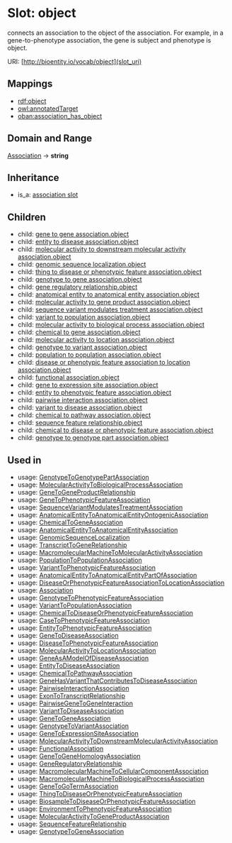 # Slot: object


connects an association to the object of the association. For example, in a gene-to-phenotype association, the gene is subject and phenotype is object.

URI: [http://bioentity.io/vocab/object](slot_uri)
## Mappings

 * [rdf:object](http://purl.obolibrary.org/obo/rdf_object)
 * [owl:annotatedTarget](http://purl.obolibrary.org/obo/owl_annotatedTarget)
 * [oban:association_has_object](http://purl.obolibrary.org/obo/oban_association_has_object)
## Domain and Range

[Association](Association.md) -> **string**
## Inheritance

 *  is_a: [association slot](association_slot.md)
## Children

 *  child: [gene to gene association.object](gene_to_gene_association_object.md)
 *  child: [entity to disease association.object](entity_to_disease_association_object.md)
 *  child: [molecular activity to downstream molecular activity association.object](molecular_activity_to_downstream_molecular_activity_association_object.md)
 *  child: [genomic sequence localization.object](genomic_sequence_localization_object.md)
 *  child: [thing to disease or phenotypic feature association.object](thing_to_disease_or_phenotypic_feature_association_object.md)
 *  child: [genotype to gene association.object](genotype_to_gene_association_object.md)
 *  child: [gene regulatory relationship.object](gene_regulatory_relationship_object.md)
 *  child: [anatomical entity to anatomical entity association.object](anatomical_entity_to_anatomical_entity_association_object.md)
 *  child: [molecular activity to gene product association.object](molecular_activity_to_gene_product_association_object.md)
 *  child: [sequence variant modulates treatment association.object](sequence_variant_modulates_treatment_association_object.md)
 *  child: [variant to population association.object](variant_to_population_association_object.md)
 *  child: [molecular activity to biological process association.object](molecular_activity_to_biological_process_association_object.md)
 *  child: [chemical to gene association.object](chemical_to_gene_association_object.md)
 *  child: [molecular activity to location association.object](molecular_activity_to_location_association_object.md)
 *  child: [genotype to variant association.object](genotype_to_variant_association_object.md)
 *  child: [population to population association.object](population_to_population_association_object.md)
 *  child: [disease or phenotypic feature association to location association.object](disease_or_phenotypic_feature_association_to_location_association_object.md)
 *  child: [functional association.object](functional_association_object.md)
 *  child: [gene to expression site association.object](gene_to_expression_site_association_object.md)
 *  child: [entity to phenotypic feature association.object](entity_to_phenotypic_feature_association_object.md)
 *  child: [pairwise interaction association.object](pairwise_interaction_association_object.md)
 *  child: [variant to disease association.object](variant_to_disease_association_object.md)
 *  child: [chemical to pathway association.object](chemical_to_pathway_association_object.md)
 *  child: [sequence feature relationship.object](sequence_feature_relationship_object.md)
 *  child: [chemical to disease or phenotypic feature association.object](chemical_to_disease_or_phenotypic_feature_association_object.md)
 *  child: [genotype to genotype part association.object](genotype_to_genotype_part_association_object.md)
## Used in

 *  usage: [GenotypeToGenotypePartAssociation](GenotypeToGenotypePartAssociation.md)
 *  usage: [MolecularActivityToBiologicalProcessAssociation](MolecularActivityToBiologicalProcessAssociation.md)
 *  usage: [GeneToGeneProductRelationship](GeneToGeneProductRelationship.md)
 *  usage: [GeneToPhenotypicFeatureAssociation](GeneToPhenotypicFeatureAssociation.md)
 *  usage: [SequenceVariantModulatesTreatmentAssociation](SequenceVariantModulatesTreatmentAssociation.md)
 *  usage: [AnatomicalEntityToAnatomicalEntityOntogenicAssociation](AnatomicalEntityToAnatomicalEntityOntogenicAssociation.md)
 *  usage: [ChemicalToGeneAssociation](ChemicalToGeneAssociation.md)
 *  usage: [AnatomicalEntityToAnatomicalEntityAssociation](AnatomicalEntityToAnatomicalEntityAssociation.md)
 *  usage: [GenomicSequenceLocalization](GenomicSequenceLocalization.md)
 *  usage: [TranscriptToGeneRelationship](TranscriptToGeneRelationship.md)
 *  usage: [MacromolecularMachineToMolecularActivityAssociation](MacromolecularMachineToMolecularActivityAssociation.md)
 *  usage: [PopulationToPopulationAssociation](PopulationToPopulationAssociation.md)
 *  usage: [VariantToPhenotypicFeatureAssociation](VariantToPhenotypicFeatureAssociation.md)
 *  usage: [AnatomicalEntityToAnatomicalEntityPartOfAssociation](AnatomicalEntityToAnatomicalEntityPartOfAssociation.md)
 *  usage: [DiseaseOrPhenotypicFeatureAssociationToLocationAssociation](DiseaseOrPhenotypicFeatureAssociationToLocationAssociation.md)
 *  usage: [Association](Association.md)
 *  usage: [GenotypeToPhenotypicFeatureAssociation](GenotypeToPhenotypicFeatureAssociation.md)
 *  usage: [VariantToPopulationAssociation](VariantToPopulationAssociation.md)
 *  usage: [ChemicalToDiseaseOrPhenotypicFeatureAssociation](ChemicalToDiseaseOrPhenotypicFeatureAssociation.md)
 *  usage: [CaseToPhenotypicFeatureAssociation](CaseToPhenotypicFeatureAssociation.md)
 *  usage: [EntityToPhenotypicFeatureAssociation](EntityToPhenotypicFeatureAssociation.md)
 *  usage: [GeneToDiseaseAssociation](GeneToDiseaseAssociation.md)
 *  usage: [DiseaseToPhenotypicFeatureAssociation](DiseaseToPhenotypicFeatureAssociation.md)
 *  usage: [MolecularActivityToLocationAssociation](MolecularActivityToLocationAssociation.md)
 *  usage: [GeneAsAModelOfDiseaseAssociation](GeneAsAModelOfDiseaseAssociation.md)
 *  usage: [EntityToDiseaseAssociation](EntityToDiseaseAssociation.md)
 *  usage: [ChemicalToPathwayAssociation](ChemicalToPathwayAssociation.md)
 *  usage: [GeneHasVariantThatContributesToDiseaseAssociation](GeneHasVariantThatContributesToDiseaseAssociation.md)
 *  usage: [PairwiseInteractionAssociation](PairwiseInteractionAssociation.md)
 *  usage: [ExonToTranscriptRelationship](ExonToTranscriptRelationship.md)
 *  usage: [PairwiseGeneToGeneInteraction](PairwiseGeneToGeneInteraction.md)
 *  usage: [VariantToDiseaseAssociation](VariantToDiseaseAssociation.md)
 *  usage: [GeneToGeneAssociation](GeneToGeneAssociation.md)
 *  usage: [GenotypeToVariantAssociation](GenotypeToVariantAssociation.md)
 *  usage: [GeneToExpressionSiteAssociation](GeneToExpressionSiteAssociation.md)
 *  usage: [MolecularActivityToDownstreamMolecularActivityAssociation](MolecularActivityToDownstreamMolecularActivityAssociation.md)
 *  usage: [FunctionalAssociation](FunctionalAssociation.md)
 *  usage: [GeneToGeneHomologyAssociation](GeneToGeneHomologyAssociation.md)
 *  usage: [GeneRegulatoryRelationship](GeneRegulatoryRelationship.md)
 *  usage: [MacromolecularMachineToCellularComponentAssociation](MacromolecularMachineToCellularComponentAssociation.md)
 *  usage: [MacromolecularMachineToBiologicalProcessAssociation](MacromolecularMachineToBiologicalProcessAssociation.md)
 *  usage: [GeneToGoTermAssociation](GeneToGoTermAssociation.md)
 *  usage: [ThingToDiseaseOrPhenotypicFeatureAssociation](ThingToDiseaseOrPhenotypicFeatureAssociation.md)
 *  usage: [BiosampleToDiseaseOrPhenotypicFeatureAssociation](BiosampleToDiseaseOrPhenotypicFeatureAssociation.md)
 *  usage: [EnvironmentToPhenotypicFeatureAssociation](EnvironmentToPhenotypicFeatureAssociation.md)
 *  usage: [MolecularActivityToGeneProductAssociation](MolecularActivityToGeneProductAssociation.md)
 *  usage: [SequenceFeatureRelationship](SequenceFeatureRelationship.md)
 *  usage: [GenotypeToGeneAssociation](GenotypeToGeneAssociation.md)
